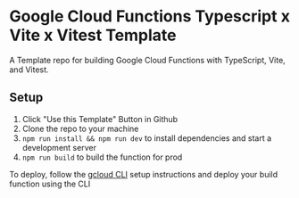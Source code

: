 # Google Cloud Functions Typescript x Vite x Vitest Template

A Template repo for building Google Cloud Functions with TypeScript, Vite, and Vitest.

## Setup

1. Click "Use this Template" Button in Github
2. Clone the repo to your machine
3. `npm run install && npm run dev` to install dependencies and start a development server
4. `npm run build` to build the function for prod

To deploy, follow the [gcloud CLI](https://cloud.google.com/sdk/gcloud) setup instructions and deploy your build function using the CLI

